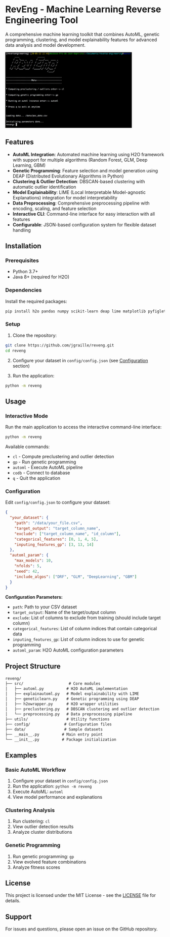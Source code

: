 # RevEng - Machine Learning Reverse Engineering Tool

A comprehensive machine learning toolkit that combines AutoML, genetic programming, clustering, and model explainability features for advanced data analysis and model development.

<img src="data/screen.png" width="400">

## Features

- **AutoML Integration**: Automated machine learning using H2O framework with support for multiple algorithms (Random Forest, GLM, Deep Learning, GBM)
- **Genetic Programming**: Feature selection and model generation using DEAP (Distributed Evolutionary Algorithms in Python)
- **Clustering & Outlier Detection**: DBSCAN-based clustering with automatic outlier identification
- **Model Explainability**: LIME (Local Interpretable Model-agnostic Explanations) integration for model interpretability
- **Data Preprocessing**: Comprehensive preprocessing pipeline with encoding, scaling, and feature selection
- **Interactive CLI**: Command-line interface for easy interaction with all features
- **Configurable**: JSON-based configuration system for flexible dataset handling

## Installation

### Prerequisites

- Python 3.7+
- Java 8+ (required for H2O)

### Dependencies

Install the required packages:

```bash
pip install h2o pandas numpy scikit-learn deap lime matplotlib pyfiglet
```

### Setup

1. Clone the repository:
```bash
git clone https://github.com/jgraille/reveng.git
cd reveng
```

2. Configure your dataset in `config/config.json` (see [Configuration](#configuration) section)

3. Run the application:
```bash
python -m reveng
```

## Usage

### Interactive Mode

Run the main application to access the interactive command-line interface:

```bash
python -m reveng
```

Available commands:
- `cl` - Compute preclustering and outlier detection
- `gp` - Run genetic programming
- `automl` - Execute AutoML pipeline
- `codb` - Connect to database
- `q` - Quit the application

### Configuration

Edit `config/config.json` to configure your dataset:

```json
{
  "your_dataset": {
    "path": "/data/your_file.csv",
    "target_output": "target_column_name",
    "exclude": ["target_column_name", "id_column"],
    "categorical_features": [0, 1, 4, 5],
    "inputing_features_gp": [3, 13, 14]
  },
  "automl_param": {
    "max_models": 10,
    "nfolds": 5,
    "seed": 42,
    "include_algos": ["DRF", "GLM", "DeepLearning", "GBM"]
  }
}
```

**Configuration Parameters:**
- `path`: Path to your CSV dataset
- `target_output`: Name of the target/output column
- `exclude`: List of columns to exclude from training (should include target column)
- `categorical_features`: List of column indices that contain categorical data
- `inputing_features_gp`: List of column indices to use for genetic programming
- `automl_param`: H2O AutoML configuration parameters

## Project Structure

```
reveng/
├── src/                    # Core modules
│   ├── automl.py          # H2O AutoML implementation
│   ├── explainautoml.py   # Model explainability with LIME
│   ├── geneticlearn.py    # Genetic programming using DEAP
│   ├── h2owrapper.py      # H2O wrapper utilities
│   ├── preclustering.py   # DBSCAN clustering and outlier detection
│   └── preprocessing.py   # Data preprocessing pipeline
├── utils/                 # Utility functions
├── config/               # Configuration files
├── data/                 # Sample datasets
├── __main__.py          # Main entry point
└── __init__.py          # Package initialization
```

## Examples

### Basic AutoML Workflow

1. Configure your dataset in `config/config.json`
2. Run the application: `python -m reveng`
3. Execute AutoML: `automl`
4. View model performance and explanations

### Clustering Analysis

1. Run clustering: `cl`
2. View outlier detection results
3. Analyze cluster distributions

### Genetic Programming

1. Run genetic programming: `gp`
2. View evolved feature combinations
3. Analyze fitness scores

## License

This project is licensed under the MIT License - see the [LICENSE](LICENSE) file for details.

## Support

For issues and questions, please open an issue on the GitHub repository.


